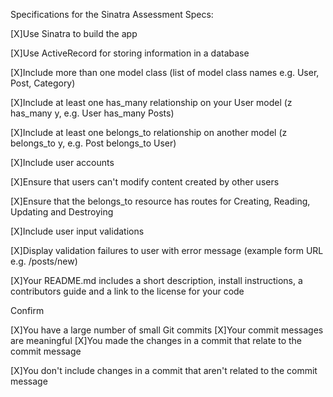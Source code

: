 Specifications for the Sinatra Assessment
Specs:

[X]Use Sinatra to build the app

[X]Use ActiveRecord for storing information in a database

[X]Include more than one model class (list of model class names e.g. User, Post, Category)

[X]Include at least one has_many relationship on your User model (z has_many y, e.g. User has_many Posts)

[X]Include at least one belongs_to relationship on another model (z belongs_to y, e.g. Post belongs_to User)

[X]Include user accounts

[X]Ensure that users can't modify content created by other users

[X]Ensure that the belongs_to resource has routes for Creating,   Reading, Updating and Destroying

[X]Include user input validations

[X]Display validation failures to user with error message (example form URL e.g. /posts/new)

[X]Your README.md includes a short description, install instructions, a contributors guide and a link to the license for your code

Confirm

[X]You have a large number of small Git commits
[X]Your commit messages are meaningful
[X]You made the changes in a commit that relate to the commit message

[X]You don't include changes in a commit that aren't related to the commit message
